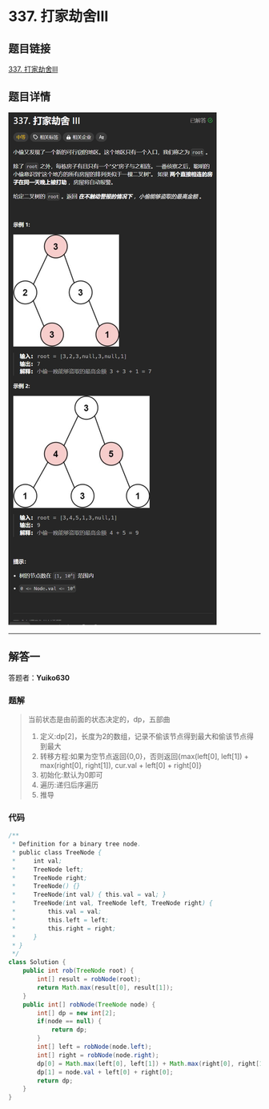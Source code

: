 # 337. 打家劫舍III
## 题目链接  
[337. 打家劫舍III](https://leetcode.cn/problems/house-robber-iii/description/)
## 题目详情
![题目图片](Img/337.png)

***
## 解答一
答题者：**Yuiko630**

### 题解
>当前状态是由前面的状态决定的，dp，五部曲
>1. 定义:dp[2]，长度为2的数组，记录不偷该节点得到最大和偷该节点得到最大
>2. 转移方程:如果为空节点返回{0,0}，否则返回{max(left[0], left[1]) + max(right[0], right[1]), cur.val + left[0] + right[0]}
>3. 初始化:默认为0即可
>4. 遍历:递归后序遍历
>5. 推导

### 代码
``` Java
/**
 * Definition for a binary tree node.
 * public class TreeNode {
 *     int val;
 *     TreeNode left;
 *     TreeNode right;
 *     TreeNode() {}
 *     TreeNode(int val) { this.val = val; }
 *     TreeNode(int val, TreeNode left, TreeNode right) {
 *         this.val = val;
 *         this.left = left;
 *         this.right = right;
 *     }
 * }
 */
class Solution {
    public int rob(TreeNode root) {
        int[] result = robNode(root);
        return Math.max(result[0], result[1]);
    }
    public int[] robNode(TreeNode node) {
        int[] dp = new int[2];
        if(node == null) {
            return dp;
        }
        int[] left = robNode(node.left);
        int[] right = robNode(node.right);
        dp[0] = Math.max(left[0], left[1]) + Math.max(right[0], right[1]);
        dp[1] = node.val + left[0] + right[0];
        return dp;
    }
}
```